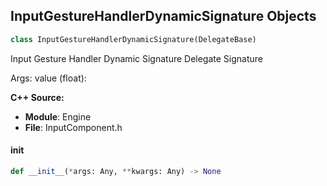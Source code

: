 ## InputGestureHandlerDynamicSignature Objects

```python
class InputGestureHandlerDynamicSignature(DelegateBase)
```

Input Gesture Handler Dynamic Signature  Delegate Signature

Args:
    value (float):

**C++ Source:**

- **Module**: Engine
- **File**: InputComponent.h

<a id="unreal.InputGestureHandlerDynamicSignature.__init__"></a>

#### __init__

```python
def __init__(*args: Any, **kwargs: Any) -> None
```

<a id="unreal.InputTouchHandlerDynamicSignature"></a>